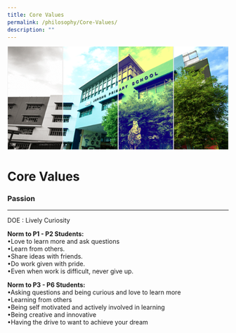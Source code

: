 ```yaml
---
title: Core Values
permalink: /philosophy/Core-Values/
description: ""
---
```

![](/images/Banner.png)

Core Values
===========

### Passion
-------

DOE : Lively Curiosity

<b>Norm to P1 - P2 Students:</b> <br>
•Love to learn more and ask questions <br>
•Learn from others. <br>
•Share ideas with friends. <br>
•Do work given with pride. <br>
•Even when work is difficult, never give up.

<b>Norm to P3 - P6 Students:</b> <br>
•Asking questions and being curious and love to learn more <br>
•Learning from others <br>
•Being self motivated and actively involved in learning <br>
•Being creative and innovative <br>
•Having the drive to want to achieve your dream